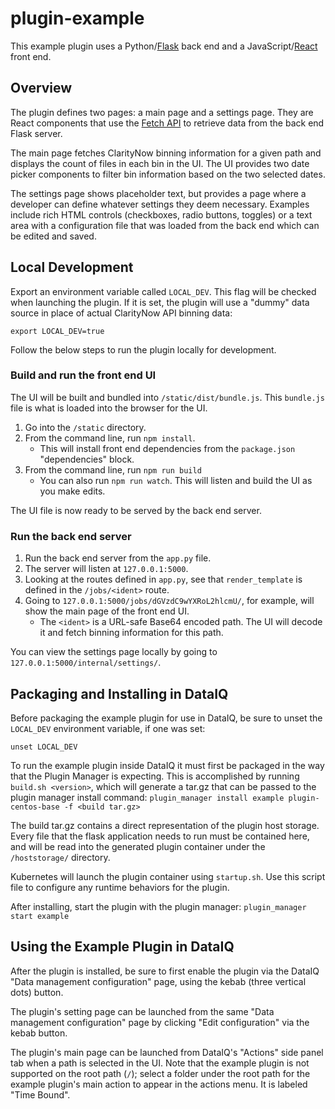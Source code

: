 # plugin-example

This example plugin uses a Python/[Flask](https://flask.palletsprojects.com/) back end and a JavaScript/[React](https://reactjs.org/) front end.

## Overview

The plugin defines two pages: a main page and a settings page. They are React components that use the [Fetch API](https://developer.mozilla.org/en-US/docs/Web/API/Fetch_API) to retrieve data from the back end Flask server.

The main page fetches ClarityNow binning information for a given path and displays the count of files in each bin in the UI. The UI provides two date picker components to filter bin information based on the two selected dates.

The settings page shows placeholder text, but provides a page where a developer can define whatever settings they deem necessary. Examples include rich HTML controls (checkboxes, radio buttons, toggles) or a text area with a configuration file that was loaded from the back end which can be edited and saved.

## Local Development

Export an environment variable called `LOCAL_DEV`. This flag will be checked when launching the plugin. If it is set, the plugin will use a "dummy" data source in place of actual ClarityNow API binning data:

```
export LOCAL_DEV=true
```

Follow the below steps to run the plugin locally for development.

### Build and run the front end UI

The UI will be built and bundled into `/static/dist/bundle.js`. This `bundle.js` file is what is loaded into the browser for the UI.

1. Go into the `/static` directory.
2. From the command line, run `npm install`.
   - This will install front end dependencies from the `package.json` "dependencies" block.
3. From the command line, run `npm run build`
   - You can also run `npm run watch`. This will listen and build the UI as you make edits.

The UI file is now ready to be served by the back end server.

### Run the back end server

1. Run the back end server from the `app.py` file.
2. The server will listen at `127.0.0.1:5000`.
3. Looking at the routes defined in `app.py`, see that `render_template` is defined in the `/jobs/<ident>` route.
4. Going to `127.0.0.1:5000/jobs/dGVzdC9wYXRoL2hlcmU/`, for example, will show the main page of the front end UI.
   - The `<ident>` is a URL-safe Base64 encoded path. The UI will decode it and fetch binning information for this path.

You can view the settings page locally by going to `127.0.0.1:5000/internal/settings/`.

## Packaging and Installing in DataIQ

Before packaging the example plugin for use in DataIQ, be sure to unset the `LOCAL_DEV` environment variable, if one was set:

```
unset LOCAL_DEV
```

To run the example plugin inside DataIQ it must first be packaged in the way
that the Plugin Manager is expecting. This is accomplished by running
`build.sh <version>`, which will generate a tar.gz that can be passed to the plugin manager install command:
`plugin_manager install example plugin-centos-base -f <build tar.gz>`

The build tar.gz contains a direct representation of the plugin host storage.
Every file that the flask application needs to run must be contained here, and
will be read into the generated plugin container under the `/hoststorage/`
directory.

Kubernetes will launch the plugin container using `startup.sh`. Use this script
file to configure any runtime behaviors for the plugin.

After installing, start the plugin with the plugin manager:
`plugin_manager start example`

## Using the Example Plugin in DataIQ

After the plugin is installed, be sure to first enable the plugin via the DataIQ "Data management configuration" page, using the kebab (three vertical dots) button.

The plugin's setting page can be launched from the same "Data management configuration" page by clicking "Edit configuration" via the kebab button.

The plugin's main page can be launched from DataIQ's "Actions" side panel tab when a path is selected in the UI. Note that the example plugin is not supported on the root path (`/`); select a folder under the root path for the example plugin's main action to appear in the actions menu. It is labeled "Time Bound".
